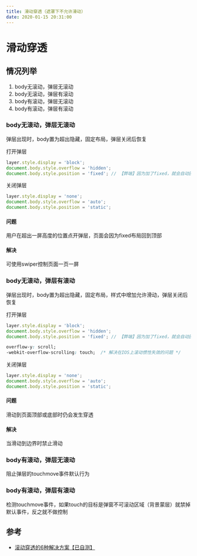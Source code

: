 ```yaml
---
title: 滑动穿透（遮罩下不允许滑动）
date: 2020-01-15 20:31:00
---
```


# 滑动穿透

## 情况列举

1. body无滚动，弹层无滚动
2. body无滚动，弹层有滚动
3. body有滚动，弹层无滚动
4. body有滚动，弹层有滚动

### body无滚动，弹层无滚动

弹层出现时，body置为超出隐藏，固定布局，弹层关闭后恢复

打开弹层
```js
layer.style.display = 'block';
document.body.style.overflow = 'hidden';
document.body.style.position = 'fixed'; // 【弊端】因为加了fixed，就会自动回滚到顶部
```

关闭弹层
```js
layer.style.display = 'none';
document.body.style.overflow = 'auto';
document.body.style.position = 'static';
```

#### 问题

用户在超出一屏高度的位置点开弹层，页面会因为fixed布局回到顶部

#### 解决

可使用swiper控制页面一页一屏

### body无滚动，弹层有滚动

弹层出现时，body置为超出隐藏，固定布局，样式中增加允许滑动，弹层关闭后恢复

打开弹层
```js
layer.style.display = 'block';
document.body.style.overflow = 'hidden';
document.body.style.position = 'fixed'; // 【弊端】因为加了fixed，就会自动回滚到顶部
```

```css
overflow-y: scroll;
-webkit-overflow-scrolling: touch;  /* 解决在IOS上滚动惯性失效的问题 */
```

关闭弹层
```js
layer.style.display = 'none';
document.body.style.overflow = 'auto';
document.body.style.position = 'static';
```

#### 问题

滑动到页面顶部或底部时仍会发生穿透

#### 解决

当滑动到边界时禁止滑动

### body有滚动，弹层无滚动

阻止弹层的touchmove事件默认行为

### body有滚动，弹层有滚动

检测touchmove事件，如果touch的目标是弹窗不可滚动区域（背景蒙层）就禁掉默认事件，反之就不做控制

## 参考

- [滚动穿透的6种解决方案【已自测】](https://www.cnblogs.com/padding1015/p/10568070.html)

